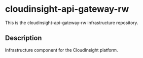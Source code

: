 # cloudinsight-api-gateway-rw

This is the cloudinsight-api-gateway-rw infrastructure repository.

## Description
Infrastructure component for the CloudInsight platform.
